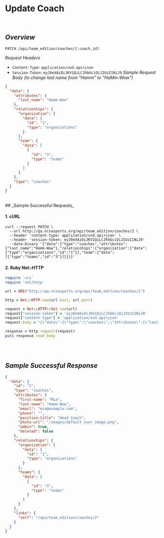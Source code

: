 # Update Coach
<br>

## _Overview_

`PATCH /api/team_edition/coaches/[:coach_id]`

_Request Headers_
  * `Content-Type`: `application/vnd.api+json`
  * `Session-Token`: `eyJ0eXAiOiJKV1QiLCJhbGciOiJIUzI1NiJ9`
_Sample Request Body (to change last name from "Hamm" to "HaMm-Wow")_

```json
{
  "data": {
    "attributes": {
      "last_name": "Hamm-Wow"
    },
    "relationships": {
      "organization": {
        "data": {
          "id": "1",
          "type": "organizations"
        }
      },
      "team": {
        "data": [
          {
            "id": "3",
            "type": "teams"
          }
        ]
      }
    },
    "type": "coaches"
  }
}

```

<br>
## _Sample Successful Requests_

#### 1. cURL

```shell
curl --request PATCH \
  --url http://qa.ncsasports.org/api/team_edition/coaches/2 \
  --header 'content-type: application/vnd.api+json' \
  --header 'session-token: eyJ0eXAiOiJKV1QiLCJhbGciOiJIUzI1NiJ9'
  --data-binary '{"data":{"type":"coaches","attributes":{"last_name":"Hamm-Wow"},"relationships":{"organization":{"data":{"type":"organizations","id":"1"}},"team":{"data":[{"type":"teams","id":"3"}]}}}}'
```


#### 2. Ruby Net::HTTP

```ruby
require 'uri'
require 'net/http'

url = URI("http://qa.ncsasports.org/api/team_edition/coaches/2")

http = Net::HTTP.new(url.host, url.port)

request = Net::HTTP::Get.new(url)
request["session-token"] = 'eyJ0eXAiOiJKV1QiLCJhbGciOiJIUzI1NiJ9'
request["content-type"] = 'application/vnd.api+json'
request.body = "{\"data\":{\"type\":\"coaches\",\"attributes\":{\"last_name\":\"Hamm-Wow\"},\"relationships\":{\"organization\":{\"data\":{\"type\":\"organizations\",\"id\":\"1\"}},\"team\":{\"data\":[{\"type\":\"teams\",\"id\":\"3\"}]}}}}"

response = http.request(request)
puts response.read_body
```

<br>
<br>

## _Sample Successful Response_

```json
{
  "data": {
    "id": "2",
    "type": "coaches",
    "attributes": {
      "first-name": "Mia",
      "last-name": "Hamm-Wow",
      "email": "mia@example.com",
      "phone": "",
      "position-title": "Head Coach",
      "photo-url": "/images/default_user_image.png",
      "admin": true,
      "deleted": false
    },
    "relationships": {
      "organization": {
        "data": {
          "id": "1",
          "type": "organizations"
        }
      },
      "teams": {
        "data": [
          {
            "id": "3",
            "type": "teams"
          }
        ]
      }
    },
    "links": {
      "self": "/api/team_edition/coaches/2"
    }
  }
}
```
